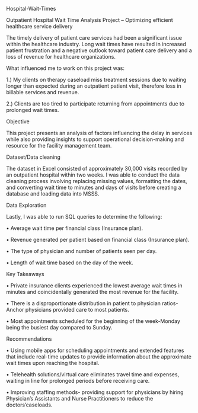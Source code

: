  Hospital-Wait-Times

Outpatient Hospital Wait Time Analysis Project – Optimizing efficient healthcare service delivery

The timely delivery of patient care services had been a significant issue within the healthcare industry. Long wait times have resulted in increased patient frustration and a negative outlook toward patient care delivery and a loss of revenue for healthcare organizations.

What influenced me to work on this project was:

1.)	My clients on therapy caseload miss treatment sessions due to waiting longer than expected during an outpatient patient visit, therefore loss in billable services and revenue. 

2.)	Clients are too tired to participate returning from appointments due to prolonged wait times.


Objective

This project presents an analysis of factors influencing the delay in services while also providing insights to support operational decision-making and resource for the facility management team.

Dataset/Data cleaning

The dataset in Excel consisted of approximately 30,000 visits recorded by an outpatient hospital within two weeks. I was able to conduct the data cleaning process involving replacing missing values, formatting the dates, and converting wait time to minutes and days of visits before creating a database and loading data into MSSS.

Data Exploration

Lastly, I was able to run SQL queries to determine the following:

•	Average wait time per financial class (Insurance plan).

•	Revenue generated per patient based on financial class (Insurance plan).

•	The type of physician and number of patients seen per day.

•	Length of wait time based on the day of the week.

Key Takeaways

•	Private insurance clients experienced the lowest average wait times in minutes and coincidentally generated the most revenue for the facility.
  
•	There is a disproportionate distribution in patient to physician ratios-Anchor physicians provided care to most patients.
  
•	Most appointments scheduled for the beginning of the week-Monday being the busiest day compared to Sunday.

Recommendations

•	Using mobile apps for scheduling appointments and extended features that include real-time updates to provide information about the approximate wait times upon     reaching the hospital.
 
•	Telehealth solutions/virtual care eliminates travel time and expenses, waiting in line for prolonged periods before receiving care.
 
•	Improving staffing methods- providing support for physicians by hiring Physician’s Assistants and Nurse Practitioners to reduce the doctors’caseloads.








